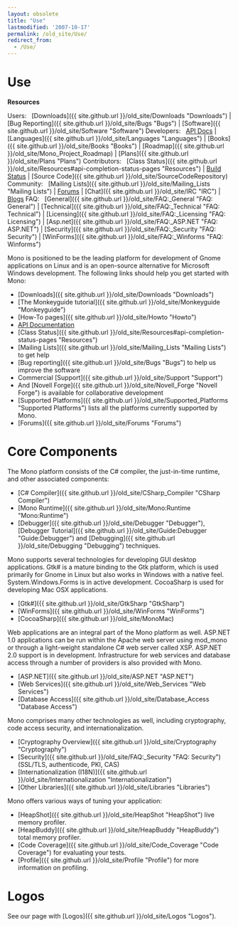 ```yaml
---
layout: obsolete
title: "Use"
lastmodified: '2007-10-17'
permalink: /old_site/Use/
redirect_from:
  - /Use/
---
```


Use
===

**Resources**

Users:
  [Downloads]({{ site.github.url }}/old_site/Downloads "Downloads") | [Bug Reporting]({{ site.github.url }}/old_site/Bugs "Bugs") | [Software]({{ site.github.url }}/old_site/Software "Software")
 Developers:
  [API Docs](http://www.go-mono.com/docs/) | [Languages]({{ site.github.url }}/old_site/Languages "Languages") | [Books]({{ site.github.url }}/old_site/Books "Books") | [Roadmap]({{ site.github.url }}/old_site/Mono_Project_Roadmap) | [Plans]({{ site.github.url }}/old_site/Plans "Plans")
 Contributors:
  [Class Status]({{ site.github.url }}/old_site/Resources#api-completion-status-pages "Resources") | [Build Status](http://wrench.mono-project.com/builds) | [Source Code]({{ site.github.url }}/old_site/SourceCodeRepository)
 Community:
  [Mailing Lists]({{ site.github.url }}/old_site/Mailing_Lists "Mailing Lists") | [Forums](http://www.go-mono.com/forums/) | [Chat]({{ site.github.url }}/old_site/IRC "IRC") | [Blogs](http://www.go-mono.com/monologue/)
 FAQ:
  [General]({{ site.github.url }}/old_site/FAQ:_General "FAQ: General") | [Technical]({{ site.github.url }}/old_site/FAQ:_Technical "FAQ: Technical") | [Licensing]({{ site.github.url }}/old_site/FAQ:_Licensing "FAQ: Licensing") | [Asp.net]({{ site.github.url }}/old_site/FAQ:_ASP.NET "FAQ: ASP.NET") | [Security]({{ site.github.url }}/old_site/FAQ:_Security "FAQ: Security") | [WinForms]({{ site.github.url }}/old_site/FAQ:_Winforms "FAQ: Winforms")

Mono is positioned to be the leading platform for development of Gnome applications on Linux and is an open-source alternative for Microsoft Windows development. The following links should help you get started with Mono:

-   [Downloads]({{ site.github.url }}/old_site/Downloads "Downloads")
-   [The Monkeyguide tutorial]({{ site.github.url }}/old_site/Monkeyguide "Monkeyguide")
-   [How-To pages]({{ site.github.url }}/old_site/Howto "Howto")
-   [API Documentation](http://www.go-mono.com/docs/)
-   [Class Status]({{ site.github.url }}/old_site/Resources#api-completion-status-pages "Resources")
-   [Mailing Lists]({{ site.github.url }}/old_site/Mailing_Lists "Mailing Lists") to get help
-   [Bug reporting]({{ site.github.url }}/old_site/Bugs "Bugs") to help us improve the software
-   Commercial [Support]({{ site.github.url }}/old_site/Support "Support")
-   And [Novell Forge]({{ site.github.url }}/old_site/Novell_Forge "Novell Forge") is available for collaborative development
-   [Supported Platforms]({{ site.github.url }}/old_site/Supported_Platforms "Supported Platforms") lists all the platforms currently supported by Mono.
-   [Forums]({{ site.github.url }}/old_site/Forums "Forums")

Core Components
===============

The Mono platform consists of the C\# compiler, the just-in-time runtime, and other associated components:

-   [C\# Compiler]({{ site.github.url }}/old_site/CSharp_Compiler "CSharp Compiler")
-   [Mono Runtime]({{ site.github.url }}/old_site/Mono:Runtime "Mono:Runtime")
-   [Debugger]({{ site.github.url }}/old_site/Debugger "Debugger"), [Debugger Tutorial]({{ site.github.url }}/old_site/Guide:Debugger "Guide:Debugger") and [Debugging]({{ site.github.url }}/old_site/Debugging "Debugging") techniques.

Mono supports several technologies for developing GUI desktop applications. Gtk\# is a mature binding to the Gtk platform, which is used primarily for Gnome in Linux but also works in Windows with a native feel. System.Windows.Forms is in active development. CocoaSharp is used for developing Mac OSX applications.

-   [Gtk\#]({{ site.github.url }}/old_site/GtkSharp "GtkSharp")
-   [WinForms]({{ site.github.url }}/old_site/WinForms "WinForms")
-   [CocoaSharp]({{ site.github.url }}/old_site/MonoMac)

Web applications are an integral part of the Mono platform as well. ASP.NET 1.0 applications can be run within the Apache web server using mod\_mono or through a light-weight standalone C\# web server called XSP. ASP.NET 2.0 support is in development. Infrastructure for web services and database access through a number of providers is also provided with Mono.

-   [ASP.NET]({{ site.github.url }}/old_site/ASP.NET "ASP.NET")
-   [Web Services]({{ site.github.url }}/old_site/Web_Services "Web Services")
-   [Database Access]({{ site.github.url }}/old_site/Database_Access "Database Access")

Mono comprises many other technologies as well, including cryptography, code access security, and internationalization.

-   [Cryptography Overview]({{ site.github.url }}/old_site/Cryptography "Cryptography")
-   [Security]({{ site.github.url }}/old_site/FAQ:_Security "FAQ: Security") (SSL/TLS, authenticode, PKI, CAS)
-   [Internationalization (I18N)]({{ site.github.url }}/old_site/Internationalization "Internationalization")
-   [Other Libraries]({{ site.github.url }}/old_site/Libraries "Libraries")

Mono offers various ways of tuning your application:

-   [HeapShot]({{ site.github.url }}/old_site/HeapShot "HeapShot") live memory profiler.
-   [HeapBuddy]({{ site.github.url }}/old_site/HeapBuddy "HeapBuddy") total memory profiler.
-   [Code Coverage]({{ site.github.url }}/old_site/Code_Coverage "Code Coverage") for evaluating your tests.
-   [Profile]({{ site.github.url }}/old_site/Profile "Profile") for more information on profiling.

Logos
=====

See our page with [Logos]({{ site.github.url }}/old_site/Logos "Logos").

